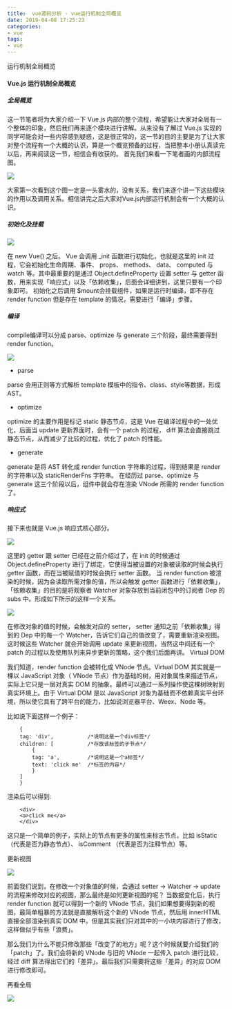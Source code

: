 ```yaml
---
title:  vue源码分析 - vue运行机制全局概览
date: 2019-04-08 17:25:23
categories:
- vue
tags:
- vue
---
```


 运行机制全局概览
<!-- more -->

#### Vue.js 运行机制全局概览

##### 全局概览

这一节笔者将为大家介绍一下 Vue.js 内部的整个流程，希望能让大家对全局有一个整体的印象，然后我们再来逐个模块进行讲解。从来没有了解过 Vue.js 实现的同学可能会对一些内容感到疑惑，这是很正常的，这一节的目的主要是为了让大家对整个流程有一个大概的认识，算是一个概览预备的过程，当把整本小册认真读完以后，再来阅读这一节，相信会有收获的。
首先我们来看一下笔者画的内部流程图。

![](/images/blog/20190408/1.png)

大家第一次看到这个图一定是一头雾水的，没有关系，我们来逐个讲一下这些模块的作用以及调用关系。相信讲完之后大家对Vue.js内部运行机制会有一个大概的认识。

##### 初始化及挂载

![](/images/blog/20190408/2.png)

在 new Vue() 之后。 Vue 会调用 _init 函数进行初始化，也就是这里的 init 过程，它会初始化生命周期、事件、 props、 methods、 data、 computed 与 watch 等。其中最重要的是通过 Object.defineProperty 设置 setter 与 getter 函数，用来实现「响应式」以及「依赖收集」，后面会详细讲到，这里只要有一个印象即可。
初始化之后调用 $mount会挂载组件，如果是运行时编译，即不存在 render function 但是存在 template 的情况，需要进行「编译」步骤。

##### 编译

compile编译可以分成 parse、optimize 与 generate 三个阶段，最终需要得到 render function。

![](/images/blog/20190408/3.png)

* parse

parse 会用正则等方式解析 template 模板中的指令、class、style等数据，形成AST。

* optimize

optimize 的主要作用是标记 static 静态节点，这是 Vue 在编译过程中的一处优化，后面当 update 更新界面时，会有一个 patch 的过程， diff 算法会直接跳过静态节点，从而减少了比较的过程，优化了 patch 的性能。
* generate

generate 是将 AST 转化成 render function 字符串的过程，得到结果是 render 的字符串以及 staticRenderFns 字符串。
在经历过 parse、optimize 与 generate 这三个阶段以后，组件中就会存在渲染 VNode 所需的 render function 了。

##### 响应式

接下来也就是 Vue.js 响应式核心部分。

![](/images/blog/20190408/4.png)

这里的 getter 跟 setter 已经在之前介绍过了，在 init 的时候通过 Object.defineProperty 进行了绑定，它使得当被设置的对象被读取的时候会执行 getter 函数，而在当被赋值的时候会执行 setter 函数。
当 render function 被渲染的时候，因为会读取所需对象的值，所以会触发 getter 函数进行「依赖收集」，「依赖收集」的目的是将观察者 Watcher 对象存放到当前闭包中的订阅者 Dep 的 subs 中。形成如下所示的这样一个关系。

![](/images/blog/20190408/5.png)

在修改对象的值的时候，会触发对应的 setter， setter 通知之前「依赖收集」得到的 Dep 中的每一个 Watcher，告诉它们自己的值改变了，需要重新渲染视图。这时候这些 Watcher 就会开始调用 update 来更新视图，当然这中间还有一个 patch 的过程以及使用队列来异步更新的策略，这个我们后面再讲。
Virtual DOM

我们知道，render function 会被转化成 VNode 节点。Virtual DOM 其实就是一棵以 JavaScript 对象（ VNode 节点）作为基础的树，用对象属性来描述节点，实际上它只是一层对真实 DOM 的抽象。最终可以通过一系列操作使这棵树映射到真实环境上。由于 Virtual DOM 是以 JavaScript 对象为基础而不依赖真实平台环境，所以使它具有了跨平台的能力，比如说浏览器平台、Weex、Node 等。

比如说下面这样一个例子：

        {
        tag: 'div',           /*说明这是一个div标签*/
        children: [           /*存放该标签的子节点*/
            {
            tag: 'a',         /*说明这是一个a标签*/
            text: 'click me'  /*标签的内容*/
            }
        ]
        }


渲染后可以得到:

        <div>
        <a>click me</a>
        </div>

这只是一个简单的例子，实际上的节点有更多的属性来标志节点，比如 isStatic （代表是否为静态节点）、 isComment （代表是否为注释节点）等。

更新视图

![](/images/blog/20190408/6.png)

前面我们说到，在修改一个对象值的时候，会通过 setter -> Watcher -> update 的流程来修改对应的视图，那么最终是如何更新视图的呢？
当数据变化后，执行 render function 就可以得到一个新的 VNode 节点，我们如果想要得到新的视图，最简单粗暴的方法就是直接解析这个新的 VNode 节点，然后用 innerHTML 直接全部渲染到真实 DOM 中。但是其实我们只对其中的一小块内容进行了修改，这样做似乎有些「浪费」。

那么我们为什么不能只修改那些「改变了的地方」呢？这个时候就要介绍我们的「patch」了。我们会将新的 VNode 与旧的 VNode 一起传入 patch 进行比较，经过 diff 算法得出它们的「差异」。最后我们只需要将这些「差异」的对应 DOM 进行修改即可。

再看全局

![](/images/blog/20190408/7.png)